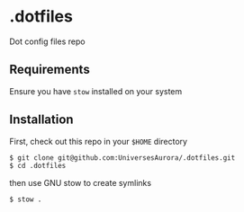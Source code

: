 # .dotfiles

Dot config files repo

## Requirements

Ensure you have `stow` installed on your system

## Installation

First, check out this repo in your `$HOME` directory

```sh
$ git clone git@github.com:UniversesAurora/.dotfiles.git
$ cd .dotfiles
```

then use GNU stow to create symlinks

```sh
$ stow .
```
